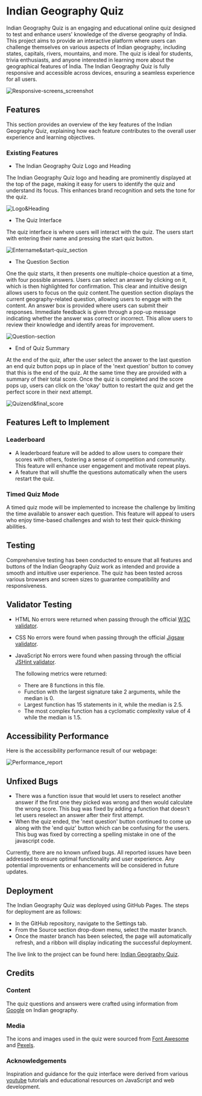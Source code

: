 # Indian Geography Quiz

Indian Geography Quiz is an engaging and educational online quiz designed to test and enhance users' knowledge of the diverse geography of India. This project aims to provide an interactive platform where users can challenge themselves on various aspects of Indian geography, including states, capitals, rivers, mountains, and more. The quiz is ideal for students, trivia enthusiasts, and anyone interested in learning more about the geographical features of India. The Indian Geography Quiz is fully responsive and accessible across devices, ensuring a seamless experience for all users.

![Responsive-screens_screenshot](assets/images/responsive%20screens.PNG)

## Features

This section provides an overview of the key features of the Indian Geography Quiz, explaining how each feature contributes to the overall user experience and learning objectives.

### Existing Features

- The Indian Geography Quiz Logo and Heading

The Indian Geography Quiz logo and heading are prominently displayed at the top of the page, making it easy for users to identify the quiz and understand its focus. This enhances brand recognition and sets the tone for the quiz.

![Logo&Heading](assets/images/heading%20and%20logo.PNG)

- The Quiz Interface

The quiz interface is where users will interact with the quiz. The users start with entering their name and pressing the start quiz button.

![Entername&start-quiz_section](assets/images/Enter%20name%20&%20start.PNG)

- The Question Section

One the quiz starts, it then presents one multiple-choice question at a time, with four possible answers. Users can select an answer by clicking on it, which is then highlighted for confirmation. This clear and intuitive design allows users to focus on the quiz content.The question section displays the current geography-related question, allowing users to engage with the content. An answer box is provided where users can submit their responses. Immediate feedback is given through a pop-up message indicating whether the answer was correct or incorrect. This allow users to review their knowledge and identify areas for improvement.

![Question-section](assets/images/question%20section.PNG)

- End of Quiz Summary

At the end of the quiz, after the user select the answer to the last question an end quiz button pops up in place of the 'next question' button to convey that this is the end of the quiz. At the same time they are provided with a summary of their total score. Once the quiz is completed and the score pops up, users can click on the 'okay' button to restart the quiz and get the perfect score in their next attempt.

![Quizend&final_score](assets/images/end%20section.PNG)

## Features Left to Implement

### Leaderboard

- A leaderboard feature will be added to allow users to compare their scores with others, fostering a sense of competition and community. This feature will enhance user engagement and motivate repeat plays.
- A feature that will shuffle the questions automatically when the users restart the quiz.

### Timed Quiz Mode

A timed quiz mode will be implemented to increase the challenge by limiting the time available to answer each question. This feature will appeal to users who enjoy time-based challenges and wish to test their quick-thinking abilities.

## Testing

Comprehensive testing has been conducted to ensure that all features and buttons of the Indian Geography Quiz work as intended and provide a smooth and intuitive user experience. The quiz has been tested across various browsers and screen sizes to guarantee compatibility and responsiveness.

## Validator Testing

- HTML
  No errors were returned when passing through the official [W3C validator](https://validator.w3.org/nu/?showsource=yes&doc=https%3A%2F%2Fektamehra.github.io%2FIndian-Geography-Quiz%2F).

- CSS
  No errors were found when passing through the official [Jigsaw validator](https://jigsaw.w3.org/css-validator/validator?uri=https%3A%2F%2Fvalidator.w3.org%2Fnu%2F%3Fshowsource%3Dyes%26doc%3Dhttps%253A%252F%252Fektamehra.github.io%252FIndian-Geography-Quiz%252F&profile=css3svg&usermedium=all&warning=1&vextwarning=&lang=en).

- JavaScript
  No errors were found when passing through the official [JSHint validator](https://jshint.com/).

  The following metrics were returned:

  - There are 8 functions in this file.
  - Function with the largest signature take 2 arguments, while the median is 0.
  - Largest function has 15 statements in it, while the median is 2.5.
  - The most complex function has a cyclomatic complexity value of 4 while the median is 1.5.

## Accessibility Performance

Here is the accessibility performance result of our webpage:

![Performance_report](assets/images/performance.PNG)

## Unfixed Bugs

- There was a function issue that would let users to reselect another answer if the first one they picked was wrong and then would calculate the wrong score. This bug was fixed by adding a function that doesn't let users reselect an answer after their first attempt.
- When the quiz ended, the 'next question' button continued to come up along with the 'end quiz' button which can be confusing for the users. This bug was fixed by correcting a spelling mistake in one of the javascript code.

Currently, there are no known unfixed bugs. All reported issues have been addressed to ensure optimal functionality and user experience. Any potential improvements or enhancements will be considered in future updates.

## Deployment

The Indian Geography Quiz was deployed using GitHub Pages. The steps for deployment are as follows:

- In the GitHub repository, navigate to the Settings tab.
- From the Source section drop-down menu, select the master branch.
- Once the master branch has been selected, the page will automatically refresh, and a ribbon will display indicating the successful deployment.

The live link to the project can be found here: [Indian Geography Quiz](https://ektamehra.github.io/Indian-Geography-Quiz/).

## Credits

### Content

The quiz questions and answers were crafted using information from [Google](https://www.google.com/) on Indian geography.

### Media

The icons and images used in the quiz were sourced from [Font Awesome](https://fontawesome.com/) and [Pexels](https://www.pexels.com/).

### Acknowledgements

Inspiration and guidance for the quiz interface were derived from various [youtube](https://www.youtube.com/) tutorials and educational resources on JavaScript and web development.
